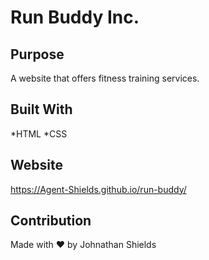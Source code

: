 # Run Buddy Inc.

## Purpose
A website that offers fitness training services.

## Built With
*HTML
*CSS

## Website
https://Agent-Shields.github.io/run-buddy/

## Contribution
Made with ❤️ by Johnathan Shields 
